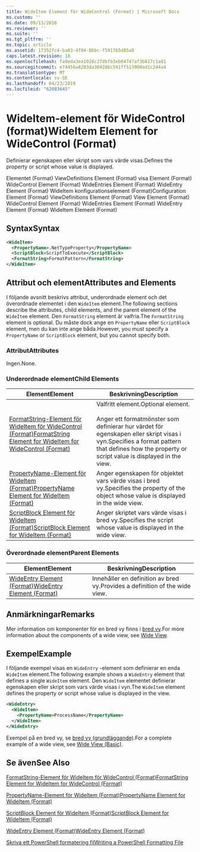 ```yaml
---
title: WideItem Element för WideControl (Format) | Microsoft Docs
ms.custom: ''
ms.date: 09/13/2016
ms.reviewer: ''
ms.suite: ''
ms.tgt_pltfrm: ''
ms.topic: article
ms.assetid: 17352fc4-ba83-4f04-86bc-f591765d85a8
caps.latest.revision: 18
ms.openlocfilehash: fa9eda3ea1028c27dbfb3eb04747af3b817c1a81
ms.sourcegitcommit: e7445ba8203da304286c591ff513900ad1c244a4
ms.translationtype: MT
ms.contentlocale: sv-SE
ms.lasthandoff: 04/23/2019
ms.locfileid: "62083645"
---
```

# <a name="wideitem-element-for-widecontrol-format"></a><span data-ttu-id="792e1-102">WideItem-element för WideControl (format)</span><span class="sxs-lookup"><span data-stu-id="792e1-102">WideItem Element for WideControl (Format)</span></span>

<span data-ttu-id="792e1-103">Definierar egenskapen eller skript som vars värde visas.</span><span class="sxs-lookup"><span data-stu-id="792e1-103">Defines the property or script whose value is displayed.</span></span>

<span data-ttu-id="792e1-104">Elementet (Format) ViewDefinitions Element (Format) visa Element (Format) WideControl Element (Format) WideEntries Element (Format) WideEntry Element (Format) WideItem konfigurationselement (Format)</span><span class="sxs-lookup"><span data-stu-id="792e1-104">Configuration Element (Format) ViewDefinitions Element (Format) View Element (Format) WideControl Element (Format) WideEntries Element (Format) WideEntry Element (Format) WideItem Element (Format)</span></span>

## <a name="syntax"></a><span data-ttu-id="792e1-105">Syntax</span><span class="sxs-lookup"><span data-stu-id="792e1-105">Syntax</span></span>

```xml
<WideItem>
  <PropertyName>.NetTypeProperty</PropertyName>
  <ScriptBlock>ScriptToExecute</ScriptBlock>
  <FormatString>FormatPattern</FormatString>
</WideItem>
```

## <a name="attributes-and-elements"></a><span data-ttu-id="792e1-106">Attribut och element</span><span class="sxs-lookup"><span data-stu-id="792e1-106">Attributes and Elements</span></span>

<span data-ttu-id="792e1-107">I följande avsnitt beskrivs attribut, underordnade element och det överordnade elementet i den `WideItem` element.</span><span class="sxs-lookup"><span data-stu-id="792e1-107">The following sections describe the attributes, child elements, and the parent element of the `WideItem` element.</span></span> <span data-ttu-id="792e1-108">Den `FormatString` element är valfria.</span><span class="sxs-lookup"><span data-stu-id="792e1-108">The `FormatString` element is optional.</span></span> <span data-ttu-id="792e1-109">Du måste dock ange en `PropertyName` eller `ScriptBlock` element, men du kan inte ange båda.</span><span class="sxs-lookup"><span data-stu-id="792e1-109">However, you must specify a `PropertyName` or `ScriptBlock` element, but you cannot specify both.</span></span>

### <a name="attributes"></a><span data-ttu-id="792e1-110">Attribut</span><span class="sxs-lookup"><span data-stu-id="792e1-110">Attributes</span></span>

<span data-ttu-id="792e1-111">Ingen.</span><span class="sxs-lookup"><span data-stu-id="792e1-111">None.</span></span>

### <a name="child-elements"></a><span data-ttu-id="792e1-112">Underordnade element</span><span class="sxs-lookup"><span data-stu-id="792e1-112">Child Elements</span></span>

|<span data-ttu-id="792e1-113">Element</span><span class="sxs-lookup"><span data-stu-id="792e1-113">Element</span></span>|<span data-ttu-id="792e1-114">Beskrivning</span><span class="sxs-lookup"><span data-stu-id="792e1-114">Description</span></span>|
|-------------|-----------------|
|[<span data-ttu-id="792e1-115">FormatString-Element för WideItem för WideControl (Format)</span><span class="sxs-lookup"><span data-stu-id="792e1-115">FormatString Element for WideItem for WideControl (Format)</span></span>](./formatstring-element-for-wideitem-for-widecontrol-format.md)|<span data-ttu-id="792e1-116">Valfritt element.</span><span class="sxs-lookup"><span data-stu-id="792e1-116">Optional element.</span></span><br /><br /> <span data-ttu-id="792e1-117">Anger ett formatmönster som definierar hur värdet för egenskapen eller skript visas i vyn.</span><span class="sxs-lookup"><span data-stu-id="792e1-117">Specifies a format pattern that defines how the property or script value is displayed in the view.</span></span>|
|[<span data-ttu-id="792e1-118">PropertyName-Element för WideItem (Format)</span><span class="sxs-lookup"><span data-stu-id="792e1-118">PropertyName Element for WideItem (Format)</span></span>](./propertyname-element-for-wideitem-for-widecontrol-format.md)|<span data-ttu-id="792e1-119">Anger egenskapen för objektet vars värde visas i bred vy.</span><span class="sxs-lookup"><span data-stu-id="792e1-119">Specifies the property of the object whose value is displayed in the wide view.</span></span>|
|[<span data-ttu-id="792e1-120">ScriptBlock Element för WideItem (Format)</span><span class="sxs-lookup"><span data-stu-id="792e1-120">ScriptBlock Element for WideItem (Format)</span></span>](./scriptblock-element-for-wideitem-for-widecontrol-format.md)|<span data-ttu-id="792e1-121">Anger skriptet vars värde visas i bred vy.</span><span class="sxs-lookup"><span data-stu-id="792e1-121">Specifies the script whose value is displayed in the wide view.</span></span>|

### <a name="parent-elements"></a><span data-ttu-id="792e1-122">Överordnade element</span><span class="sxs-lookup"><span data-stu-id="792e1-122">Parent Elements</span></span>

|<span data-ttu-id="792e1-123">Element</span><span class="sxs-lookup"><span data-stu-id="792e1-123">Element</span></span>|<span data-ttu-id="792e1-124">Beskrivning</span><span class="sxs-lookup"><span data-stu-id="792e1-124">Description</span></span>|
|-------------|-----------------|
|[<span data-ttu-id="792e1-125">WideEntry Element (Format)</span><span class="sxs-lookup"><span data-stu-id="792e1-125">WideEntry Element (Format)</span></span>](./wideentry-element-for-widecontrol-format.md)|<span data-ttu-id="792e1-126">Innehåller en definition av bred vy.</span><span class="sxs-lookup"><span data-stu-id="792e1-126">Provides a definition of the wide view.</span></span>|

## <a name="remarks"></a><span data-ttu-id="792e1-127">Anmärkningar</span><span class="sxs-lookup"><span data-stu-id="792e1-127">Remarks</span></span>

<span data-ttu-id="792e1-128">Mer information om komponenter för en bred vy finns i [bred vy](./creating-a-wide-view.md).</span><span class="sxs-lookup"><span data-stu-id="792e1-128">For more information about the components of a wide view, see [Wide View](./creating-a-wide-view.md).</span></span>

## <a name="example"></a><span data-ttu-id="792e1-129">Exempel</span><span class="sxs-lookup"><span data-stu-id="792e1-129">Example</span></span>

<span data-ttu-id="792e1-130">I följande exempel visas en `WideEntry` -element som definierar en enda `WideItem` element.</span><span class="sxs-lookup"><span data-stu-id="792e1-130">The following example shows a `WideEntry` element that defines a single `WideItem` element.</span></span> <span data-ttu-id="792e1-131">Den `WideItem` elementet definierar egenskapen eller skript som vars värde visas i vyn.</span><span class="sxs-lookup"><span data-stu-id="792e1-131">The `WideItem` element defines the property or script whose value is displayed in the view.</span></span>

```xml
<WideEntry>
  <WideItem>
    <PropertyName>ProcessName</PropertyName>
  </WideItem>
</WideEntry>
```

<span data-ttu-id="792e1-132">Exempel på en bred vy, se [bred vy (grundläggande)](./wide-view-basic.md).</span><span class="sxs-lookup"><span data-stu-id="792e1-132">For a complete example of a wide view, see [Wide View (Basic)](./wide-view-basic.md).</span></span>

## <a name="see-also"></a><span data-ttu-id="792e1-133">Se även</span><span class="sxs-lookup"><span data-stu-id="792e1-133">See Also</span></span>

[<span data-ttu-id="792e1-134">FormatString-Element för WideItem för WideControl (Format)</span><span class="sxs-lookup"><span data-stu-id="792e1-134">FormatString Element for WideItem for WideControl (Format)</span></span>](./formatstring-element-for-wideitem-for-widecontrol-format.md)

[<span data-ttu-id="792e1-135">PropertyName-Element för WideItem (Format)</span><span class="sxs-lookup"><span data-stu-id="792e1-135">PropertyName Element for WideItem (Format)</span></span>](./propertyname-element-for-wideitem-for-widecontrol-format.md)

[<span data-ttu-id="792e1-136">ScriptBlock Element för WideItem (Format)</span><span class="sxs-lookup"><span data-stu-id="792e1-136">ScriptBlock Element for WideItem (Format)</span></span>](./scriptblock-element-for-wideitem-for-widecontrol-format.md)

[<span data-ttu-id="792e1-137">WideEntry Element (Format)</span><span class="sxs-lookup"><span data-stu-id="792e1-137">WideEntry Element (Format)</span></span>](./wideentry-element-for-widecontrol-format.md)

[<span data-ttu-id="792e1-138">Skriva ett PowerShell formatering fil</span><span class="sxs-lookup"><span data-stu-id="792e1-138">Writing a PowerShell Formatting File</span></span>](./writing-a-powershell-formatting-file.md)
